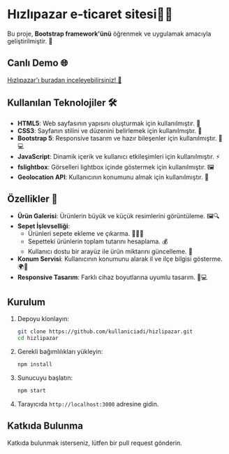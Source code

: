 # Hızlıpazar e-ticaret sitesi🛒✨

Bu proje, **Bootstrap framework'ünü** öğrenmek ve uygulamak amacıyla geliştirilmiştir. 🚀

## Canlı Demo 🌐

[Hızlıpazar'ı buradan inceleyebilirsiniz! 🚀](https://hizlipazar.netlify.app)

## Kullanılan Teknolojiler 🛠️

- **HTML5**: Web sayfasının yapısını oluşturmak için kullanılmıştır. 📄
- **CSS3**: Sayfanın stilini ve düzenini belirlemek için kullanılmıştır. 🎨
- **Bootstrap 5**: Responsive tasarım ve hazır bileşenler için kullanılmıştır. 📱💻
- **JavaScript**: Dinamik içerik ve kullanıcı etkileşimleri için kullanılmıştır. ⚡
- **fslightbox**: Görselleri lightbox içinde göstermek için kullanılmıştır. 🖼️
- **Geolocation API**: Kullanıcının konumunu almak için kullanılmıştır. 📍

## Özellikler 🌟

- **Ürün Galerisi**: Ürünlerin büyük ve küçük resimlerini görüntüleme. 🖼️🔍
- **Sepet İşlevselliği**:  
  - Ürünleri sepete ekleme ve çıkarma. 🛒➕➖  
  - Sepetteki ürünlerin toplam tutarını hesaplama. 💰  
  - Kullanıcı dostu bir arayüz ile ürün miktarını güncelleme. 🧮  
- **Konum Servisi**: Kullanıcının konumunu alarak il ve ilçe bilgisi gösterme. 🌍📍  
- **Responsive Tasarım**: Farklı cihaz boyutlarına uyumlu tasarım. 📱💻

## Kurulum

1. Depoyu klonlayın:
   ```bash
   git clone https://github.com/kullaniciadi/hizlipazar.git
   cd hizlipazar
   ```

2. Gerekli bağımlılıkları yükleyin:
   ```bash
   npm install
   ```

3. Sunucuyu başlatın:
   ```bash
   npm start
   ```

4. Tarayıcıda `http://localhost:3000` adresine gidin.

## Katkıda Bulunma

Katkıda bulunmak isterseniz, lütfen bir pull request gönderin.



